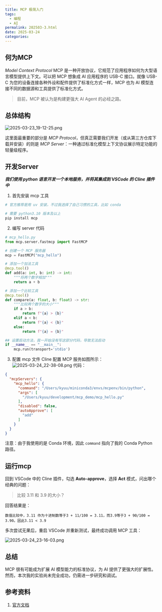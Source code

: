 ```yaml
---
title: MCP 极简入门
tags:
  - 编程
  - AI
permalink: 202503-3.html
date: 2025-03-24
categories:
---
```

## 何为MCP
_Model Context Protocol_ MCP 是一种开放协议，它规范了应用程序如何为大型语言模型提供上下文。可以把 MCP 想象成 AI 应用程序的 USB-C 接口。就像 USB-C 为您的设备连接各种外设和配件提供了标准化方式一样，MCP 也为 AI 模型连接不同的数据源和工具提供了标准化方式。

> 目前，MCP 被认为是构建更强大 AI Agent 的必经之路。


## 总体结构
![2025-03-23_19-12-25.png](https://s2.loli.net/2025/03/23/W2NxgyYzRr9uAOV.png)

这里面最重要的部分是 _MCP Protocol_，但真正需要我们开发（或从第三方仓库下载并安装）的则是 _MCP Server_：一种通过标准化模型上下文协议展示特定功能的轻量级程序。


## 开发Server

**_我们使用 python 语言开发一个本地服务，并将其集成到 VSCode 的 Cline 插件中_**

1. 首先安装 mcp 工具
```bash
# 官方推荐是用 uv 安装，不过我选择了自己习惯的工具，比如 conda

# 需要 python3.10 版本及以上
pip install mcp
```

2. 编写 server 代码
``` python
# mcp_hello.py
from mcp.server.fastmcp import FastMCP

# 创建一个 MCP 服务器
mcp = FastMCP("mcp_hello")

# 添加一个加法工具
@mcp.tool()
def add(a: int, b: int) -> int:
    """将两个数字相加"""
    return a + b

# 添加一个比较工具
@mcp.tool()
def compare(a: float, b: float) -> str:
    """比较两个数字的大小"""
    if a > b:
        return f"{a} > {b}"
    elif a < b:
        return f"{a} < {b}"
    else:
        return f"{a} = {b}"

## 设置启动方法，我一开始没有写这部分代码，导致无法启动
if __name__ == "__main__":
    mcp.run(transport='stdio')
```

3. 配置 mcp 文件
Cline 配置 MCP 服务如图所示：
![2025-03-24_22-38-08.png](https://s2.loli.net/2025/03/24/jVexocJF75pvHkW.png)
代码：
``` json
{
  "mcpServers": {
    "mcp_hello": {
      "command": "/Users/kyuu/miniconda3/envs/mcpenv/bin/python",
      "args": [
        "/Users/kyuu/development/mcp_demo/mcp_hello.py"
      ],
      "disabled": false,
      "autoApprove": [
        "add"
      ]
    }
  }
}
```
注意：由于我使用的是 Conda 环境，因此 `command` 指向了我的 Conda Python 路径。

## 运行mcp
回到 VSCode 中的 Cline 插件，勾选 **Auto-approve**，选择 **Act** 模式，问出哪个经典的问题：

> 比较 3.11 和 3.9 的大小？

回答结果是：
```
数值比较中，3.11 作为十进制数等于3 + 11/100 = 3.11，而3.9等于3 + 90/100 = 3.90。因此3.11 < 3.9
```

多次尝试无果后，重启 VSCode 并重新测试，最终成功调用 MCP 工具：

![2025-03-24_23-16-03.png](https://s2.loli.net/2025/03/24/8njJBTIfKtokWQp.png)

## 总结

MCP 很有可能成为扩展 AI 模型能力的标准协议，为 AI 提供了更强大的扩展性。然而，本次我的实验尚未完全成功，仍需进一步研究和调试。

## 参考资料
1.  [官方文档](https://modelcontextprotocol.io/introduction)


